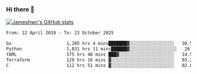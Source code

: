 ### Hi there 👋

[![Jameshwc's GitHub stats](https://github-readme-stats.vercel.app/api?username=jameshwc)](https://github.com/anuraghazra/github-readme-stats)

<!--START_SECTION:waka-->

```txt
From: 12 April 2019 - To: 23 October 2025

Go                     1,205 hrs 4 mins███████▓░░░░░░░░░░░░░░░░░   30.50 %
Python                 1,031 hrs 11 mins██████▓░░░░░░░░░░░░░░░░░░   26.10 %
YAML                   575 hrs 48 mins ███▓░░░░░░░░░░░░░░░░░░░░░   14.58 %
Terraform              129 hrs 16 mins ▓░░░░░░░░░░░░░░░░░░░░░░░░   03.27 %
C                      112 hrs 51 mins ▓░░░░░░░░░░░░░░░░░░░░░░░░   02.86 %
```

<!--END_SECTION:waka-->